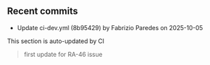 <!--ACTIVITY:START-->
## Recent commits
- Update ci-dev.yml (8b95429) by Fabrizio Paredes on 2025-10-05
<!--ACTIVITY:END-->
This section is auto-updated by CI
>first update for RA-46 issue
